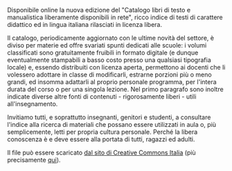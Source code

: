 <!--
.. title: Il Catalogo dei Libri Liberi
.. slug: il-catalogo-dei-libri-liberi
.. date: 2014-09-19 00:00:00
.. tags: 
.. category: 
.. link: 
.. description: 
.. type: text
.. image_copy: 
.. previewimage:
-->

Disponibile online la nuova edizione del "Catalogo libri di testo e manualistica liberamente disponibili in rete", ricco indice di testi di carattere didattico ed in lingua italiana rilasciati in licenza libera.

Il catalogo, periodicamente aggiornato con le ultime novità del settore, è diviso per materie ed offre svariati spunti dedicati alle scuole: i volumi classificati sono gratuitamente fruibili in formato digitale (e dunque eventualmente stampabili a basso costo presso una qualsiasi tipografia locale) e, essendo distribuiti con licenza aperta, permettono ai docenti che li volessero adottare in classe di modificarli, estrarne porzioni più o meno grandi, ed insomma adattarli al proprio personale programma, per l'intera durata del corso o per una singola lezione. Nel primo paragrafo sono inoltre indicate diverse altre fonti di contenuti - rigorosamente liberi - utili all'insegnamento.

Invitiamo tutti, e soprattutto insegnanti, genitori e studenti, a consultare l'indice alla ricerca di materiali che possano essere utilizzati in aula o, più semplicemente, letti per propria cultura personale. Perché la libera conoscenza è e deve essere alla portata di tutti, ragazzi ed adulti.

Il file può essere scaricato <a rel="nofollow" href="http://creativecommons.it/Education">dal sito di Creative Commons Italia</a> (più precisamente <a rel="nofollow" href="http://creativecommons.it/ccitfiles/catalogo-testi-cc.pdf">qui</a>).